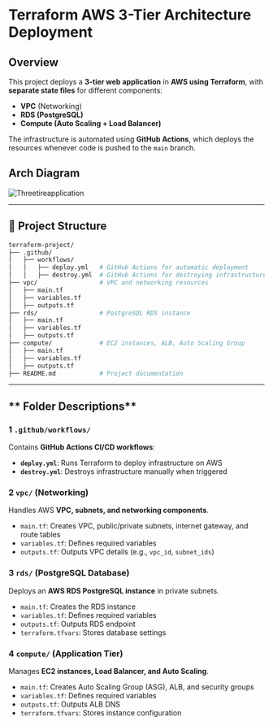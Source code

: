 # **Terraform AWS 3-Tier Architecture Deployment**

## **Overview**

This project deploys a **3-tier web application** in **AWS using Terraform**, with **separate state files** for different components:
- **VPC** (Networking)
- **RDS (PostgreSQL)**
- **Compute (Auto Scaling + Load Balancer)**

The infrastructure is automated using **GitHub Actions**, which deploys the resources whenever code is pushed to the `main` branch.

## **Arch Diagram**


![Threetireapplication](https://github.com/user-attachments/assets/935b3c77-5525-4a14-a728-2822fd92e0d1)

---

## **📂 Project Structure**
```bash
terraform-project/
├── .github/
│   ├── workflows/
│   │   ├── deploy.yml   # GitHub Actions for automatic deployment
│   │   ├── destroy.yml  # GitHub Actions for destroying infrastructure
├── vpc/                 # VPC and networking resources
│   ├── main.tf
│   ├── variables.tf
│   ├── outputs.tf
├── rds/                 # PostgreSQL RDS instance
│   ├── main.tf
│   ├── variables.tf
│   ├── outputs.tf
├── compute/             # EC2 instances, ALB, Auto Scaling Group
│   ├── main.tf
│   ├── variables.tf
│   ├── outputs.tf
├── README.md            # Project documentation
```

---

## ** Folder Descriptions**
### **1 `.github/workflows/`**
Contains **GitHub Actions CI/CD workflows**:
- **`deploy.yml`**: Runs Terraform to deploy infrastructure on AWS
- **`destroy.yml`**: Destroys infrastructure manually when triggered

### **2 `vpc/` (Networking)**
Handles AWS **VPC, subnets, and networking components**.
- `main.tf`: Creates VPC, public/private subnets, internet gateway, and route tables
- `variables.tf`: Defines required variables
- `outputs.tf`: Outputs VPC details (e.g., `vpc_id`, `subnet_ids`)

### **3 `rds/` (PostgreSQL Database)**
Deploys an **AWS RDS PostgreSQL instance** in private subnets.
- `main.tf`: Creates the RDS instance
- `variables.tf`: Defines required variables
- `outputs.tf`: Outputs RDS endpoint
- `terraform.tfvars`: Stores database settings

### **4 `compute/` (Application Tier)**
Manages **EC2 instances, Load Balancer, and Auto Scaling**.
- `main.tf`: Creates Auto Scaling Group (ASG), ALB, and security groups
- `variables.tf`: Defines required variables
- `outputs.tf`: Outputs ALB DNS
- `terraform.tfvars`: Stores instance configuration

